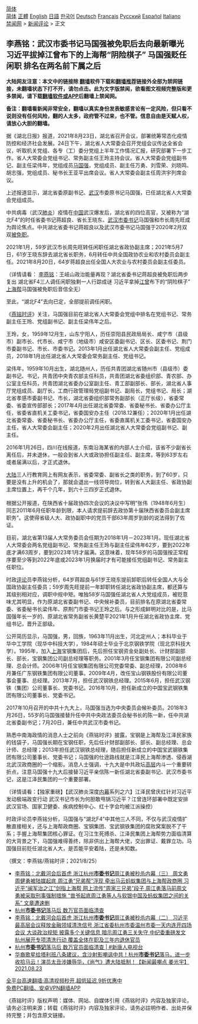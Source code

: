  <!-- 面包屑导航 --> <div class="breadcrumb"><!-- GTranslate: https://gtranslate.io/ -->  <div class="switcher notranslate">  <div class="selected">  <a href="#" onclick="return false;"> 简体</a>  </div>  <div class="option">  <a href="https://www.bannedbook.org" onclick="doGTranslate('zh-CN|zh-CN');jQuery('div.switcher div.selected a').html(jQuery(this).html());return false;" title="简体中文" class="nturl selected"> 简体</a>  <a href="https://www.bannedbook.org/zh-tw/" onclick="doGTranslate('zh-CN|zh-TW');jQuery('div.switcher div.selected a').html(jQuery(this).html());return false;" title="繁體中文" class="nturl"> 正體</a>  <a href="https://www.bannedbook.org/en/" onclick="doGTranslate('zh-CN|en');jQuery('div.switcher div.selected a').html(jQuery(this).html());return false;" title="English" class="nturl"> English</a>  <a href="https://www.bannedbook.org/ja/" onclick="doGTranslate('zh-CN|ja');jQuery('div.switcher div.selected a').html(jQuery(this).html());return false;" title="日本語" class="nturl"> 日語</a>  <a href="https://www.bannedbook.org/ko/" onclick="doGTranslate('zh-CN|ko');jQuery('div.switcher div.selected a').html(jQuery(this).html());return false;" title="한국어" class="nturl"> 한국어</a>  <a href="https://www.bannedbook.org/de/" onclick="doGTranslate('zh-CN|de');jQuery('div.switcher div.selected a').html(jQuery(this).html());return false;" title="Deutsch" class="nturl"> Deutsch</a>  <a href="https://www.bannedbook.org/fr/" onclick="doGTranslate('zh-CN|fr');jQuery('div.switcher div.selected a').html(jQuery(this).html());return false;" title="Français" class="nturl"> Français</a>  <a href="https://www.bannedbook.org/ru/" onclick="doGTranslate('zh-CN|ru');jQuery('div.switcher div.selected a').html(jQuery(this).html());return false;" title="Русский" class="nturl"> Русский</a>  <a href="https://www.bannedbook.org/es/" onclick="doGTranslate('zh-CN|es');jQuery('div.switcher div.selected a').html(jQuery(this).html());return false;" title="Español" class="nturl"> Español</a>  <a href="https://www.bannedbook.org/it/" onclick="doGTranslate('zh-CN|it');jQuery('div.switcher div.selected a').html(jQuery(this).html());return false;" title="Italiano" class="nturl"> Italiano</a>  </div>  </div>      <div class='breadcrumb-sub'><!-- Breadcrumb NavXT 6.3.0 --> <a href="https://www.bannedbook.org/" class="home">禁闻网</a> &gt; <a href="https://www.bannedbook.org/bnews/comments/" class="category">新闻评论</a> &gt; 正文</div></div><h2>李燕铭：武汉市委书记马国强被免职后去向最新曝光 习近平拔掉江曾布下的上海帮“阴险棋子” 马国强贬任闲职 排名在两名前下属之后</h2> <p class="notice"><b>大陆网友注意：本文中的链接除 <a href="https://github.com/bannedbook/fanqiang" >翻墙</a>软件下载和<a href="https://github.com/killgcd/justmysocks/blob/master/README.md">翻墙推荐</a>链接外全部为禁网链接，未翻墙状态下打不开，请勿点击。此为文字版禁闻，欲看图文视频完整版和更多禁闻，请下载<a href="https://github.com/bannedbook/fanqiang">翻墙软件或APP</a>后翻墙上禁闻网。</p><p>备注：翻墙看新闻非常安全，翻墙以真实身份发表敏感言论有一定风险，但只看不说则没有任何风险，翻的人太多，政府管不过来，也不管。信息自由是天赋人权，请放心大胆的翻墙。</b></p>  <div class="entry"> <p></p> <p>据&#12298;湖北日报&#12299;报道&#65292;2021年8月23日&#65292;湖北省召开会议&#65292;部署统筹常态化疫情防控和经济社会发展&#12290;24日下午&#65292;湖北省人大常委会召开党组会议传达全省会议&#65292;听取机关党组&#12289;各专&#65288;工&#65289;委分党组上半年工作情况汇报&#65292;研究部署下一步工作&#12290;省人大常委会党组书记&#12289;常务副主任王玲主持会议&#12290;省人大常委会党组副书记&#12289;副主任梁伟年&#65292;党组成员<a href="https://www.bannedbook.org/bnews/tag/%e9%a9%ac%e5%9b%bd%e5%bc%ba/" class="st_tag internal_tag" rel="tag" title="标签 马国强 下的日志">马国强</a>&#65292;党组成员&#12289;副主任万勇&#12289;刘雪荣&#12289;刘晓鸣&#12289;胡志强&#65292;党组成员&#12289;秘书长王亚平出席会议&#12290;省人大常委会副主任周洪宇列席会议&#12290;</p> <p>   上述报道显示&#65292;湖北省委原副书记&#12289;<a href="https://www.bannedbook.org/bnews/tag/%e6%ad%a6%e6%b1%89/" class="st_tag internal_tag" rel="tag" title="标签 武汉 下的日志">武汉</a>市委原书记马国强&#65292;已任湖北省人大常委会党组成员&#12290;</p> <p>中共病毒&#65288;武汉<a href="https://www.bannedbook.org/bnews/tag/%e8%82%ba%e7%82%8e/" class="st_tag internal_tag" rel="tag" title="标签 肺炎 下的日志">肺炎</a>&#65289;疫情在<span class='wp_keywordlink_affiliate'><a href="https://www.bannedbook.org/" title="中国" target="_blank">中国</a></span>武汉爆发后&#65292;湖北省的四位高官&#65292;又被称为&#8220;湖北F4&#8221;的时任省委书记蒋超良&#12289;省长王晓东&#12289;<a href="https://www.bannedbook.org/bnews/tag/%e6%ad%a6%e6%b1%89%e5%b8%82%e5%a7%94%e4%b9%a6%e8%ae%b0/" class="st_tag internal_tag" rel="tag" title="标签 武汉市委书记 下的日志">武汉市委书记</a>马国强和市长周先旺成为舆论焦点&#12290;中共湖北省委书记蒋超良以及武汉市委书记马国强于2020年2月双双<a href="https://www.bannedbook.org/bnews/tag/%E8%A2%AB%E5%85%8D%E8%81%8C/" class="st_tag internal_tag" rel="tag" title="标签 被免职 下的日志">被免职</a>&#12290;</p> <p>2021年1月&#65292;59岁武汉市长周先旺转任闲职任湖北省政协副主席&#65307;2021年5月7日&#65292;61岁王晓东辞去湖北省长职务&#65292;6月转任中共全国政协农业和农村委员会副主任&#12290;2021年8月20日&#65292;64岁蒋超良出任全国人大农业与农村委员会副主任委员&#12290;</p>  <p>&#65288;详情请看&#65306; <a href="https://www.bannedbook.org/bnews/tag/%e6%9d%8e%e7%87%95%e9%93%ad/" class="st_tag internal_tag" rel="tag" title="标签 李燕铭 下的日志">李燕铭</a>&#65306;王岐山政治能量再现&#65311;湖北省委书记蒋超良被免职后两步复出 湖北省F4三人调任闲职独剩一人行踪成谜 习近平拿掉<a href="https://www.bannedbook.org/bnews/tag/%e6%b1%9f%e6%9b%be/" class="st_tag internal_tag" rel="tag" title="标签 江曾 下的日志">江曾</a>布下的&#8220;阴险棋子&#8221; <a href="https://www.bannedbook.org/bnews/tag/%e4%b8%8a%e6%b5%b7%e5%b8%ae/" class="st_tag internal_tag" rel="tag" title="标签 上海帮 下的日志">上海帮</a>马国强被免职后音信全无&#65289;</p> <p>至此&#65292;&#8220;湖北F4&#8221;去向已定&#65292;全部提前调任闲职&#12290;</p> <p>&#12298;<a href="https://www.bannedbook.org/bnews/tag/%e7%87%95%e9%93%ad%e6%97%b6%e8%af%84/" class="st_tag internal_tag" rel="tag" title="标签 燕铭时评 下的日志">燕铭时评</a>&#12299;关注&#65292;马国强目前在湖北省人大常委会党组中排名在党组书记&#12289;常务副主任王玲&#12289;党组副书记&#12289;副主任梁伟年之后&#12290;</p> <p>   王玲&#65292;女&#65292;1959年12月生&#65292;山东宁阳人&#65292;历任崇阳县民政局局长&#12289;咸宁市&#65288;县级市&#65289;副市长&#12289;代市长&#12289;咸宁市&#65288;地级市&#65289;咸安区委副书记&#12289;区长&#12289;区委书记&#12289;荆门市委副书记&#12289;市长&#12289;市委书记&#12290;2013年1月出任湖北省人大常委会副主任&#12289;党组成员&#65292;2018年1月出任湖北省人大常委会常务副主任&#12289;党组书记&#12290;</p> <p>梁伟年&#65292;1959年10月出生&#65292;湖北随州人&#65292;历任共青团湖北省随州市&#65288;县级市&#65289;委副书记&#12289;书记&#65292;共青团中央青农部主任科员&#65292;共青团湖北省委组织部&#12289;青农部&#12289;办公室主任科员&#65292;共青团湖北省委办公室副主任&#12289;青工部副部长&#12289;部长&#65292;湖北省人事厅党组成员&#12289;副厅长&#65292;工商行政管理局党组副书记&#12289;副局长&#65292;党组书记&#12289;局长&#65307;湖北省孝感市委副书记&#12289;市长&#65292;湖北省委组织部常务副部长&#65288;正厅长级&#65289;&#65292;省委常委&#12289;省委宣传部部长&#65307;2017年4月出任湖北省委常委&#12289;省委秘书长&#12289;省委办公厅主任&#65292;省委省直机关工委书记&#65292;省委国安办主任&#65288;2018.12兼任&#65289;&#65307;2020年1月出任湖北省委常委&#12289;省委秘书长&#12289;省委办公厅主任&#65292;省委直属机关工委书记&#65292;省委国安办主任&#65292;省人大常委会副主任&#65307;2020年2月出任湖北省人大常委会党组副书记&#12289;副主任&#12290;</p>  <p>   2016年1月26日&#65292;四川在线报道&#65292;东南沿海某省的内部人士介绍&#65292;该省不少副省长离任后&#65292;并未退休&#65292;一般会到省人大或政协担任副主任&#12289;副主席&#65292;等到63岁左右或者届满以后&#65292;才正式退休&#12290;</p> <p><span class='wp_keywordlink_affiliate'><a href="https://www.bannedbook.org/" title="大陆" target="_blank">大陆</a></span>三人行教育网上有网友表示&#65292;省委常委&#12289;副省长之类的职务&#65292;到了60岁&#65292;只要是没有上升的机会了&#65292;那就会退出一线领导岗位&#65292;转到省人大副主任&#12289;省政协副主席位置上&#65292;再干个几年&#65292;到六十三四岁正式退休&#12290;<br />&nbsp;<br />根据公开报道&#65292;在陕西省十届政协四次会议的决议中写明&#8220;张伟&#65288;1948年6月生&#65289;同志2011年6月任职年龄到限&#65292;本人请求提前辞去政协第十届陕西省委员会副主席职务&#8221;&#12290;这使得省级人大&#12289;政协副职中的党员干部63年周岁到龄的说法得到了佐证&#12290;</p> <p>目前&#65292;湖北省第13届人大常务委员会任期为2018年1月&#65293;2023年1月&#12290;现任湖北省人大常委会两名党组副书记&#12289;常务副主任王玲与副主任梁伟年62岁&#65292;要到2022年底才满63周岁&#65292;要到2023年1月才届满&#12290;这意味着&#65292;现年58岁的马国强按正常程序要至少等到2022年底或2023年1月换届时才有可能接任党组副书记&#12289;常务副主任职位&#12290;</p> <p>   时政<span class='wp_keywordlink_affiliate'><a href="https://www.bannedbook.org/bnews/comments/" title="新闻评论" target="_blank">评论</a></span>员李燕铭分析&#65292;64岁蒋超良与61岁王晓东提前卸职后转任全国人大与全国政协副主任委员&#65307;59岁周先旺提前一年卸职转任湖北省政协副主席&#65292;都还算与其级别相对应&#65292;调职中规中矩&#12290;唯独58岁马国强任湖北省人大党组成员&#65292;被贬意味尤其明显&#65292;作为原湖北省委副书记&#12289;中央候补委员&#65292;目前排名在原湖北省委常委&#12289;省委秘书长梁伟年&#12289;原荆门市委书记王玲之后&#12290;与之形成鲜明对比的是&#65292;比马国强年长一岁的&#12289;原湖北省常务副省长黄楚平2021年1月升任湖北省政协主席&#12289;党组书记&#65292;晋升正部级&#12290;</p> <p>公开简历显示&#65292;马国强&#65292;男&#65292;回族&#65292;1963年11月出生&#65292;河北定州人&#65307;本科毕业于华中工学院&#65288;现华中科技大学&#65289;&#65292;1984年硕士毕业于北京钢铁学院&#65288;现北京科技大学&#65289;&#12290;1995年&#65292;加入<a href="https://www.bannedbook.org/bnews/tag/%e4%b8%8a%e6%b5%b7/" class="st_tag internal_tag" rel="tag" title="标签 上海 下的日志">上海</a>宝钢集团后&#65292;先后担任宝钢资金处副处长&#12289;计财部副部长&#12289;部长&#65292;宝钢集团公司副总经理等职务&#12290;2001年3月任宝钢集团有限公司副总经理&#12289;总会计师&#12290;2006年1月任宝钢集团有限公司党委常委&#12289;副总经理&#65292;2008年6月兼任广东钢铁集团有限公司董事&#12290;2009年4月&#65292;改任宝山钢铁股份有限公司董事会董事&#12289;总经理&#12290;2013年7月&#65292;担任武汉钢铁总经理&#12290;2015年6月&#65292;担任武汉钢铁&#65288;集团&#65289;公司董事长&#12289;党委书记&#12290;2016年10月&#65292;担任新成立的中国宝武钢铁集团有限公司董事长&#12289;党委书记&#12290;</p>  <p>   2017年10月召开的中共十九大上&#65292;马国强当选为中央委员会候补委员&#12290;2018年3月26日&#65292;55岁的马国强接替升任中共中央政法委员会秘书长的陈一新&#65292;任中共湖北省委副书记&#65307;7月20日&#65292;兼任中共武汉市委书记&#12290; </p> <p>熟悉中南海政情的消息人士之前向&#12298;燕铭时评&#12299;披露&#65292;宝钢是上海帮及江泽民家族的钱袋子&#65292;马国强长期在宝钢任职&#65292;先后任计财部副部长&#12289;部长&#12289;副总经理&#12289;总会计师&#12289;总经理&#65307;2013年担任武汉钢铁总经理&#65292;随后担任新成立的中国宝武钢铁集团有限公司董事长&#12289;党委书记&#65307;马国强的仕途路线就是江泽民上海帮渗透&#12289;侵吞湖北武汉政商圈的一个缩影&#12290;消息人士强调&#65292;十九大是中共政坛<span class='wp_keywordlink_affiliate'><a href="https://www.bannedbook.org/bnews/ccpdope/" title="中共高层内幕" target="_blank">高层</a></span>内斗一个重要转折点&#65292;注意马国强十九大后接替习近平亲信陈一新任湖北省委副书记&#12289;武汉市委书记&#65292;这是江泽民集团的一个重要部署&#12290;</p> <p>&#65288;详情请看&#65306;&#12304;独家重磅&#12305;&#12304;武汉肺炎深度<span class='wp_keywordlink_affiliate'><a href="https://www.bannedbook.org/bnews/ccpdope/" title="中共高层内幕" target="_blank">内幕</a></span>系列之六&#12305;江泽民曾庆红针对习近平发动极端政变行动 武汉书记市长为何胆敢甩锅习近平&#65311;江曾连环部署中既定安排 武汉官场&#12289;国家卫健委&#12289;疾病控制中心&#12289;红十字会均被江派操控&#65289;</p> <p>   时政评论员李燕铭分析&#65292;马国强与&#8220;湖北F4&#8221;中其他三人不同&#65292;不仅与武汉疫情扩散直接相关&#65292;还与上海帮政商圈&#12289;宝钢集团&#12289;宝武钢铁集团的腐败窝案脱不了干系&#65307;手握上海帮集团核心罪证&#12290;在习江生死搏杀&#12289;江泽民集团上海帮势力面临清算的大背景之下&#65292;马国强难得善终&#65292;除非供出上海帮大佬&#65292;交出罪证&#12289;戴罪立功&#12290;马国强目前贬任湖北省人大&#65292;是否能平安着陆&#65292;还是未知数&#12290;</p> <p>&#65288;撰文&#65306;李燕铭/燕铭时评&#65307;2021/8/25&#65289;</p>  <ul class='op-related-articles' title='相关阅读'> <li><a href='https://www.bannedbook.org/bnews/comments/20210825/1612534.html' target='_blank'>李燕铭：北戴河会后首虎 浙江杭州<b>市委书记</b>周江勇被秒杀内幕（三） 周文勇周健勇被陆媒起底 周江勇“兄弟帮”浮现 牵出马云蚂蚁集团与上海帮政商圈 习近平“闽军治之江”剑指上海帮 网上流传“周家三兄弟”段子 周江勇落马前周文勇被采取刑事强制措施 “兽爷起底周江勇等人与软银中国及蚂蚁集团之间的关系” 文章遭速删</a></li> <li><a href='https://www.bannedbook.org/bnews/bannedvideo/20210824/1612291.html' target='_blank'>杭州<b>市委书记</b>落马后 数万官员面临清查</a></li> <li><a href='https://www.bannedbook.org/bnews/comments/20210824/1611987.html' target='_blank'>李燕铭：北戴河会后首虎 浙江杭州<b>市委书记</b>周江勇被秒杀内幕（二） 习近平最高层会议释放金融领域清洗信号 浙江省委杭州市委温州市委一天内连开四场会议 大谈政治规矩 披露多个关键信息 暗示周江勇三关失守 中纪委重磅发文 杭州展开专项清洗行动 覆盖全体在职及三年内退休官员</a></li> <li><a href='https://www.bannedbook.org/bnews/bannedvideo/20210824/1611980.html' target='_blank'>杭州<b>市委书记</b>落马后 数万官员面临清查 | #新唐人电视台</a></li> <li><a href='https://www.bannedbook.org/bnews/comments/20210824/1611957.html' target='_blank'>华裔歌星给塔利班八条建议，含沙射影嘲讽中共！杭州<b>市委书记</b>落马，进一步收拾马云！演员太丑涉嫌辱华，《尚气》遭大陆抵制！【新闻最嘲点 姜光宇】2021.08.23</a></li> </ul> <p class="texttj"> <a href="https://github.com/bannedbook/fanqiang/wiki/V2ray%E6%9C%BA%E5%9C%BA" target="_blank">全平台高速翻墙:高清视频秒开,超低延迟,9折优惠中</a><br/> <a href="https://github.com/bannedbook/fanqiang/wiki/%E7%A6%81%E9%97%BB%E7%BD%91%E5%AE%89%E5%8D%93%E7%BF%BB%E5%A2%99%E6%96%B0%E9%97%BBAPP" target="_blank">免费PC翻墙、安卓VPN翻墙APP</a></p><p>&#12298;燕铭时评&#12299;版权声明&#65306;媒体&#12289;网站&#12289;自媒体引用&#12298;燕铭时评&#12299;内容及独家评论&#65292;请务必注明来源&#65307;转载&#12298;燕铭时评&#12299;内容及独家评论&#65292;请务必註明作者&#12289;出处并保持完整&#65307;并包含原文链接&#12290;  </p><a name='sharetosocial'></a>  <div style="margin-bottom:5px;padding-bottom:5px;clear:both"> <div id="archive-pix-1" class="banner-ads"> <!-- AuctionX Display platform tag START --> <div id="26318x728x90x621x_ADSLOT2" clicktrack="%%CLICK_URL_ESC%%"></div> <!-- AuctionX Display platform tag END --> </div> <div id="archive-pix-2" class="banner-ads"> <!-- AuctionX Display platform tag START --> <div id="26315x300x250x621x_ADSLOT2" clicktrack="%%CLICK_URL_ESC%%"></div> <!-- AuctionX Display platform tag END --> </div> </div>  <div id="archive-pix-1" class="banner-ads"> <!-- AuctionX Display platform tag START --> <div id="26318x728x90x621x_ADSLOT3" clicktrack="%%CLICK_URL_ESC%%"></div> <!-- AuctionX Display platform tag END --> </div> </div><!--END ENTRY--> 